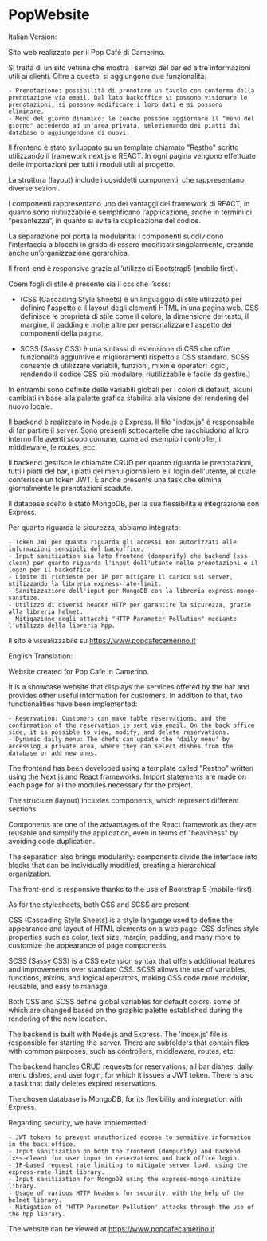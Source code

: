 # PopWebsite

Italian Version:

Sito web realizzato per il Pop Café di Camerino.

Si tratta di un sito vetrina che mostra i servizi del bar ed altre informazioni utili ai clienti. Oltre a questo, si aggiungono due funzionalità:

    - Prenotazione: possibilità di prenotare un tavolo con conferma della prenotazione via email. Dal lato backoffice si possono visionare le prenotazioni, si possono modificare i loro dati e si possono eliminare.
    - Menù del giorno dinamico: le cuoche possono aggiornare il "menù del giorno" accedendo ad un'area privata, selezionando dei piatti dal database o aggiungendone di nuovi.

Il frontend è stato sviluppato su un template chiamato "Restho" scritto utilizzando il framework next.js e REACT. In ogni pagina vengono effettuate delle importazioni per tutti i moduli utili al progetto. 

La struttura (layout) include i cosiddetti componenti, che rappresentano diverse sezioni.

I componenti rappresentano uno dei vantaggi del framework di REACT, in quanto sono riutilizzabile  e semplificano l’applicazione, anche in termini di “pesantezza”, in quanto si evita la duplicazione del codice. 

La separazione poi porta la modularità: i componenti suddividono l’interfaccia a blocchi in grado di essere modificati singolarmente, creando anche un’organizzazione gerarchica.

Il front-end è responsive grazie all’utilizzo di Bootstrap5 (mobile first).

Coem fogli di stile è presente sia il css che l’scss:

- (CSS (Cascading Style Sheets) è un linguaggio di stile utilizzato per definire l'aspetto e il layout degli elementi HTML in una pagina web. CSS definisce le proprietà di stile come il colore, la dimensione del testo, il margine, il padding e molte altre per personalizzare l'aspetto dei componenti della pagina.

- SCSS (Sassy CSS) è una sintassi di estensione di CSS che offre funzionalità aggiuntive e miglioramenti rispetto a CSS standard. SCSS consente di utilizzare variabili, funzioni, mixin e operatori logici, rendendo il codice CSS più modulare, riutilizzabile e facile da gestire.)

In entrambi sono definite delle variabili globali per i colori di default, alcuni cambiati in base alla palette grafica stabilita alla visione del rendering del nuovo locale.

Il backend è realizzato in Node.js e Express. Il file "index.js" è responsabile di far partire il server. Sono presenti sottocartelle che racchiudono al loro interno file aventi scopo comune, come ad esempio i controller, i middleware, le routes, ecc.

Il backend gestisce le chiamate CRUD per quanto riguarda le prenotazioni, tutti i piatti del bar, i piatti del menu giornaliero e il login dell'utente, al quale conferisce un token JWT. È anche presente una task che elimina giornalmente le prenotazioni scadute.

Il database scelto è stato MongoDB, per la sua flessibilità e integrazione con Express.

Per quanto riguarda la sicurezza, abbiamo integrato:

    - Token JWT per quanto riguarda gli accessi non autorizzati alle informazioni sensibili del backoffice.
    - Input sanitization sia lato frontend (dompurify) che backend (xss-clean) per quanto riguarda l'input dell'utente nelle prenotazioni e il login per il backoffice.
    - Limite di richieste per IP per mitigare il carico sui server, utilizzando la libreria express-rate-limit.
    - Sanitizzazione dell'input per MongoDB con la libreria express-mongo-sanitize.
    - Utilizzo di diversi header HTTP per garantire la sicurezza, grazie alla libreria helmet.
    - Mitigazione degli attacchi "HTTP Parameter Pollution" mediante l'utilizzo della libreria hpp.

Il sito è visualizzabile su https://www.popcafecamerino.it

English Translation:

Website created for Pop Cafe in Camerino.

It is a showcase website that displays the services offered by the bar and provides other useful information for customers. In addition to that, two functionalities have been implemented:

    - Reservation: Customers can make table reservations, and the confirmation of the reservation is sent via email. On the back office side, it is possible to view, modify, and delete reservations.
    - Dynamic daily menu: The chefs can update the 'daily menu' by accessing a private area, where they can select dishes from the database or add new ones. 

The frontend has been developed using a template called "Restho" written using the Next.js and React frameworks. Import statements are made on each page for all the modules necessary for the project.

The structure (layout) includes components, which represent different sections.

Components are one of the advantages of the React framework as they are reusable and simplify the application, even in terms of "heaviness" by avoiding code duplication.

The separation also brings modularity: components divide the interface into blocks that can be individually modified, creating a hierarchical organization.

The front-end is responsive thanks to the use of Bootstrap 5 (mobile-first).

As for the stylesheets, both CSS and SCSS are present:

CSS (Cascading Style Sheets) is a style language used to define the appearance and layout of HTML elements on a web page. CSS defines style properties such as color, text size, margin, padding, and many more to customize the appearance of page components.

SCSS (Sassy CSS) is a CSS extension syntax that offers additional features and improvements over standard CSS. SCSS allows the use of variables, functions, mixins, and logical operators, making CSS code more modular, reusable, and easy to manage.

Both CSS and SCSS define global variables for default colors, some of which are changed based on the graphic palette established during the rendering of the new location.

The backend is built with Node.js and Express. The 'index.js' file is responsible for starting the server. There are subfolders that contain files with common purposes, such as controllers, middleware, routes, etc.

The backend handles CRUD requests for reservations, all bar dishes, daily menu dishes, and user login, for which it issues a JWT token. There is also a task that daily deletes expired reservations.

The chosen database is MongoDB, for its flexibility and integration with Express.

Regarding security, we have implemented:

    - JWT tokens to prevent unauthorized access to sensitive information in the back office.
    - Input sanitization on both the frontend (dompurify) and backend (xss-clean) for user input in reservations and back office login.
    - IP-based request rate limiting to mitigate server load, using the express-rate-limit library.
    - Input sanitization for MongoDB using the express-mongo-sanitize library.
    - Usage of various HTTP headers for security, with the help of the helmet library.
    - Mitigation of 'HTTP Parameter Pollution' attacks through the use of the hpp library.

The website can be viewed at https://www.popcafecamerino.it
